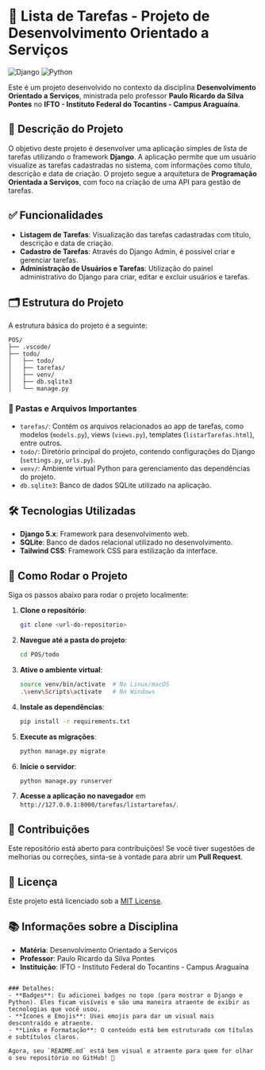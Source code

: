 # 📝 Lista de Tarefas - Projeto de Desenvolvimento Orientado a Serviços

![Django](https://img.shields.io/badge/Django-5.x-blue?logo=django&logoColor=white)
![Python](https://img.shields.io/badge/Python-3.x-blue?logo=python&logoColor=white)

Este é um projeto desenvolvido no contexto da disciplina **Desenvolvimento Orientado a Serviços**, ministrada pelo professor **Paulo Ricardo da Silva Pontes** no **IFTO - Instituto Federal do Tocantins - Campus Araguaína**.

## 🚀 Descrição do Projeto

O objetivo deste projeto é desenvolver uma aplicação simples de lista de tarefas utilizando o framework **Django**. A aplicação permite que um usuário visualize as tarefas cadastradas no sistema, com informações como título, descrição e data de criação. O projeto segue a arquitetura de **Programação Orientada a Serviços**, com foco na criação de uma API para gestão de tarefas.

## ✅ Funcionalidades

- **Listagem de Tarefas**: Visualização das tarefas cadastradas com título, descrição e data de criação.
- **Cadastro de Tarefas**: Através do Django Admin, é possível criar e gerenciar tarefas.
- **Administração de Usuários e Tarefas**: Utilização do painel administrativo do Django para criar, editar e excluir usuários e tarefas.

## 🗂️ Estrutura do Projeto

A estrutura básica do projeto é a seguinte:

```
POS/
├── .vscode/
├── todo/
│   ├── todo/
│   ├── tarefas/
│   ├── venv/
│   ├── db.sqlite3
│   └── manage.py
```

### 📁 Pastas e Arquivos Importantes

- `tarefas/`: Contém os arquivos relacionados ao app de tarefas, como modelos (`models.py`), views (`views.py`), templates (`listarTarefas.html`), entre outros.
- `todo/`: Diretório principal do projeto, contendo configurações do Django (`settings.py`, `urls.py`).
- `venv/`: Ambiente virtual Python para gerenciamento das dependências do projeto.
- `db.sqlite3`: Banco de dados SQLite utilizado na aplicação.

## 🛠️ Tecnologias Utilizadas

- **Django 5.x**: Framework para desenvolvimento web.
- **SQLite**: Banco de dados relacional utilizado no desenvolvimento.
- **Tailwind CSS**: Framework CSS para estilização da interface.

## 📝 Como Rodar o Projeto

Siga os passos abaixo para rodar o projeto localmente:

1. **Clone o repositório**:
   ```bash
   git clone <url-do-repositorio>
   ```

2. **Navegue até a pasta do projeto**:
   ```bash
   cd POS/todo
   ```

3. **Ative o ambiente virtual**:
   ```bash
   source venv/bin/activate  # No Linux/macOS
   .\venv\Scripts\activate   # No Windows
   ```

4. **Instale as dependências**:
   ```bash
   pip install -r requirements.txt
   ```

5. **Execute as migrações**:
   ```bash
   python manage.py migrate
   ```

6. **Inicie o servidor**:
   ```bash
   python manage.py runserver
   ```

7. **Acesse a aplicação no navegador** em `http://127.0.0.1:8000/tarefas/listartarefas/`.

## 🤝 Contribuições

Este repositório está aberto para contribuições! Se você tiver sugestões de melhorias ou correções, sinta-se à vontade para abrir um **Pull Request**.

## 📄 Licença

Este projeto está licenciado sob a [MIT License](LICENSE).

## 📚 Informações sobre a Disciplina

- **Matéria**: Desenvolvimento Orientado a Serviços
- **Professor**: Paulo Ricardo da Silva Pontes
- **Instituição**: IFTO - Instituto Federal do Tocantins - Campus Araguaína
```

### Detalhes:
- **Badges**: Eu adicionei badges no topo (para mostrar o Django e Python). Eles ficam visíveis e são uma maneira atraente de exibir as tecnologias que você usou.
- **Ícones e Emojis**: Usei emojis para dar um visual mais descontraído e atraente.
- **Links e Formatação**: O conteúdo está bem estruturado com títulos e subtítulos claros.

Agora, seu `README.md` está bem visual e atraente para quem for olhar o seu repositório no GitHub! 🚀